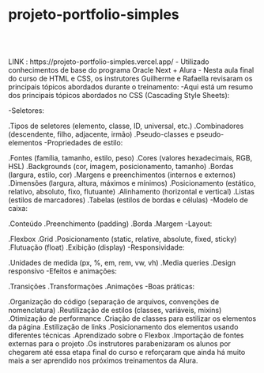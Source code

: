 # projeto-portfolio-simples
<br>
<a href="./images/Cópia de Template - Thumbnails GitHub.png" alt="prévia do projeto"></a>
<br>
<br>
LINK : https://projeto-portfolio-simples.vercel.app/
- Utilizado conhecimentos de base do programa Oracle Next + Alura
- Nesta aula final do curso de HTML e CSS, os instrutores Guilherme e Rafaella revisaram os principais tópicos abordados durante o treinamento:
-Aqui está um resumo dos principais tópicos abordados no CSS (Cascading Style Sheets):

-Seletores:

.Tipos de seletores (elemento, classe, ID, universal, etc.)
.Combinadores (descendente, filho, adjacente, irmão)
.Pseudo-classes e pseudo-elementos
-Propriedades de estilo:

.Fontes (família, tamanho, estilo, peso)
.Cores (valores hexadecimais, RGB, HSL)
.Backgrounds (cor, imagem, posicionamento, tamanho)
.Bordas (largura, estilo, cor)
.Margens e preenchimentos (internos e externos)
.Dimensões (largura, altura, máximos e mínimos)
.Posicionamento (estático, relativo, absoluto, fixo, flutuante)
.Alinhamento (horizontal e vertical)
.Listas (estilos de marcadores)
.Tabelas (estilos de bordas e células)
-Modelo de caixa:

.Conteúdo
.Preenchimento (padding)
.Borda
.Margem
-Layout:

.Flexbox
.Grid
.Posicionamento (static, relative, absolute, fixed, sticky)
.Flutuação (float)
.Exibição (display)
-Responsividade:

.Unidades de medida (px, %, em, rem, vw, vh)
.Media queries
.Design responsivo
-Efeitos e animações:

.Transições
.Transformações
.Animações
-Boas práticas:

.Organização do código (separação de arquivos, convenções de nomenclatura)
.Reutilização de estilos (classes, variáveis, mixins)
.Otimização de performance
.Criação de classes para estilizar os elementos da página
.Estilização de links
.Posicionamento dos elementos usando diferentes técnicas
.Aprendizado sobre o Flexbox
.Importação de fontes externas para o projeto
.Os instrutores parabenizaram os alunos por chegarem até essa etapa final do curso e reforçaram que ainda há muito mais a ser aprendido nos próximos treinamentos da Alura.

